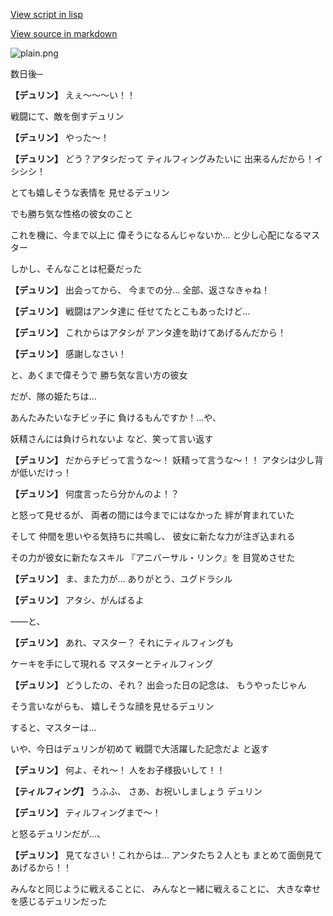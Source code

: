 [View script in lisp](../scripts/20281124.txt)

[View source in markdown](20281124.md)

![plain.png](../images/backgrounds/plain.png)

数日後─

**【デュリン】**
えぇ～～～い！！

戦闘にて、敵を倒すデュリン

**【デュリン】**
やった～！

**【デュリン】**
どう？アタシだって
ティルフィングみたいに
出来るんだから！イシシシ！

とても嬉しそうな表情を
見せるデュリン

でも勝ち気な性格の彼女のこと

これを機に、今まで以上に
偉そうになるんじゃないか…
と少し心配になるマスター

しかし、そんなことは杞憂だった

**【デュリン】**
出会ってから、
今までの分…
全部、返さなきゃね！

**【デュリン】**
戦闘はアンタ達に
任せてたとこもあったけど…

**【デュリン】**
これからはアタシが
アンタ達を助けてあげるんだから！

**【デュリン】**
感謝しなさい！

と、あくまで偉そうで
勝ち気な言い方の彼女

だが、隊の姫たちは…

あんたみたいなチビッ子に
負けるもんですか！…や、

妖精さんには負けられないよ
など、笑って言い返す

**【デュリン】**
だからチビって言うな～！
妖精って言うな～！！
アタシは少し背が低いだけっ！

**【デュリン】**
何度言ったら分かんのよ！？

と怒って見せるが、
両者の間には今までにはなかった
絆が育まれていた

そして
仲間を思いやる気持ちに共鳴し、
彼女に新たな力が注ぎ込まれる

その力が彼女に新たなスキル
『アニバーサル・リンク』を
目覚めさせた

**【デュリン】**
ま、また力が…
ありがとう、ユグドラシル

**【デュリン】**
アタシ、がんばるよ

――と、

**【デュリン】**
あれ、マスター？
それにティルフィングも

ケーキを手にして現れる
マスターとティルフィング

**【デュリン】**
どうしたの、それ？
出会った日の記念は、
もうやったじゃん

そう言いながらも、
嬉しそうな顔を見せるデュリン

すると、マスターは…

いや、今日はデュリンが初めて
戦闘で大活躍した記念だよ
と返す

**【デュリン】**
何よ、それ～！
人をお子様扱いして！！

**【ティルフィング】**
うふふ、
さあ、お祝いしましょう
デュリン

**【デュリン】**
ティルフィングまで～！

と怒るデュリンだが…、

**【デュリン】**
見てなさい！これからは…
アンタたち２人とも
まとめて面倒見てあげるから！！

みんなと同じように戦えることに、
みんなと一緒に戦えることに、
大きな幸せを感じるデュリンだった
